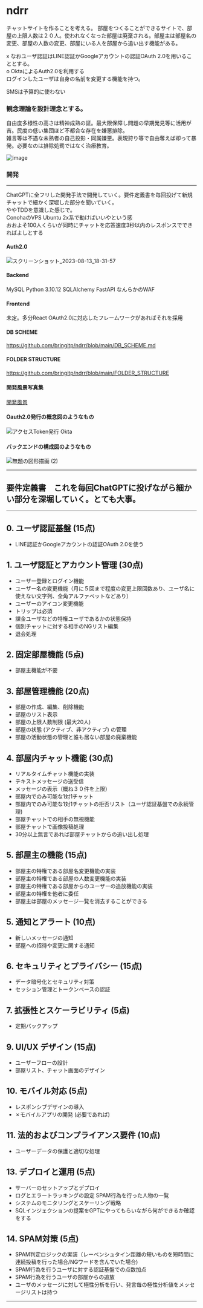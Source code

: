 # ndrr
   
チャットサイトを作ることを考える。
部屋をつくることができるサイトで、部屋の上限人数は２０人。使われなくなった部屋は廃棄される。部屋主は部屋名の変更、部屋の人数の変更、部屋にいる人を部屋から追い出す機能がある。

x なおユーザ認証はLINE認証かGoogleアカウントの認証OAuth 2.0を用いることとする。  
o OktaによるAuth2.0を利用する  
ログインしたユーザは自身の名前を変更する機能を持つ。

SMSは予算的に使わない

### 観念理論を設計理念とする。
自由度多様性の高さは精神成熟の証。最大限保障し問題の早期発見等に活用が吉。民度の低い集団ほど不都合な存在を嫌悪排除。  
雑言等は不遇な未熟者の自己投影・同属嫌悪。表現狩り等で自由奪えば却って暴発。必要なのは排除処罰ではなく治療教育。  

![image](https://github.com/bringitp/ndrr/assets/141851166/d936bcf7-b349-4cca-9c8b-30630bd8c9be)


### 開発
---
ChatGPTに全フリした開発手法で開発していく。要件定義書を毎回投げて新規チャットで細かく深堀した部分を聞いていく。  
ややTDDを意識した感じで。  
ConohaのVPS Ubuntu 2x系で動けばいいやという感  
おおよそ100人くらいが同時にチャットを応答速度3秒以内のレスポンスでできればよしとする 
  
#### Auth2.0
![スクリーンショット_2023-08-13_18-31-57](https://github.com/bringitp/ndrr/assets/141851166/e24fbed6-f9ad-4af7-ae5b-9cf5fe1b55f3)

#### Backend
MySQL
Python 3.10.12 SQLAlchemy
FastAPI
なんらかのWAF

#### Frontend
未定。多分React OAuth2.0に対応したフレームワークがあればそれを採用

#### DB SCHEME
https://github.com/bringitp/ndrr/blob/main/DB_SCHEME.md
#### FOLDER STRUCTURE
https://github.com/bringitp/ndrr/blob/main/FOLDER_STRUCTURE
#### 開発風景写真集
[開発風景](https://github.com/bringitp/ndrr/blob/main/%E9%96%8B%E7%99%BA%E9%A2%A8%E6%99%AF%E5%86%99%E7%9C%9F%E9%9B%86.md)
#### Oauth2.0発行の概念図のようなもの
![アクセスToken発行 Okta](https://github.com/bringitp/ndrr/assets/141851166/5162dd51-c596-494a-9789-b364501e2a38)
#### バックエンドの構成図のようなもの
![無題の図形描画 (2)](https://github.com/bringitp/ndrr/assets/141851166/753110cf-bc64-4839-925c-177588c8eccd)

---

## 要件定義書　これを毎回ChatGPTに投げながら細かい部分を深堀していく。とても大事。
---

## 0. ユーザ認証基盤 (15点)
- LINE認証かGoogleアカウントの認証OAuth 2.0を使う

## 1. ユーザ認証とアカウント管理 (30点)
- ユーザー登録とログイン機能
- ユーザー名の変更機能（月に５回まで程度の変更上限回数あり、ユーザ名に使えない文字列、全角アルファベットなどあり）
- ユーザーのアイコン変更機能
- トリップは必須
- 課金ユーザなどの特権ユーザであるかの状態保持
- 個別チャットに対する相手のNGリスト編集
- 退会処理

## 2. 固定部屋機能 (5点)
- 部屋主機能が不要

## 3. 部屋管理機能 (20点)
- 部屋の作成、編集、削除機能
- 部屋のリスト表示
- 部屋の上限人数制限 (最大20人)
- 部屋の状態 (アクティブ、非アクティブ) の管理
- 部屋の活動状態の管理と誰も居ない部屋の廃棄機能

## 4. 部屋内チャット機能 (30点)
- リアルタイムチャット機能の実装
- テキストメッセージの送受信
- メッセージの表示（概ね３０件を上限）
- 部屋内でのみ可能な1対1チャット
- 部屋内でのみ可能な1対1チャットの拒否リスト（ユーザ認証基盤での永続管理)
- 部屋チャットでの相手の無視機能
- 部屋チャットで画像投稿処理
- 30分以上無言であれば部屋チャットからの追い出し処理

## 5. 部屋主の機能 (15点)
- 部屋主の特権である部屋名変更機能の実装
- 部屋主の特権である部屋の人数変更機能の実装
- 部屋主の特権である部屋からのユーザーの追放機能の実装
- 部屋主の特権を他者に委任
- 部屋主は部屋のメッセージ一覧を消去することができる
  
## 5. 通知とアラート (10点)
- 新しいメッセージの通知
- 部屋への招待や変更に関する通知

## 6. セキュリティとプライバシー (15点)
- データ暗号化とセキュリティ対策
- セッション管理とトークンベースの認証

## 7. 拡張性とスケーラビリティ (5点)
- 定期バックアップ

## 9. UI/UX デザイン (15点)
- ユーザーフローの設計
- 部屋リスト、チャット画面のデザイン

## 10. モバイル対応 (5点)
- レスポンシブデザインの導入
- ✗モバイルアプリの開発 (必要であれば)

## 11. 法的およびコンプライアンス要件 (10点)
- ユーザーデータの保護と適切な処理

## 13. デプロイと運用 (5点)
- サーバーのセットアップとデプロイ
- ログとエラートラッキングの設定 SPAM行為を行った人物の一覧
- システムのモニタリングとスケーリング戦略
- SQLインジェクションの提案をGPTにやってもらいながら何ができるか確認をする

## 14. SPAM対策 (5点)
- SPAM判定ロジックの実装（レーベンシュタイン距離の短いものを短時間に連続投稿を行った場合/NGワードを含んでいた場合)
- SPAM行為を行うユーザに対する認証基盤での点数加点
- SPAM行為を行うユーザの部屋からの追放
- ユーザのメッセージに対して極性分析を行い、発言毎の極性分析値をメッセージリストは持つ

---
